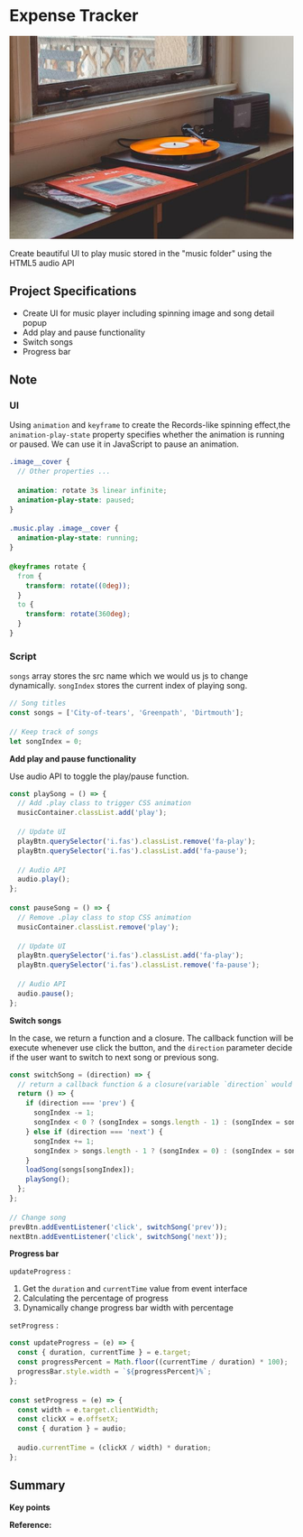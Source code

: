 # Expense Tracker

![image](../assets/image/music-player.jpg)

Create beautiful UI to play music stored in the "music folder" using the HTML5 audio API

## Project Specifications

- Create UI for music player including spinning image and song detail popup
- Add play and pause functionality
- Switch songs
- Progress bar

## Note

### **UI**

Using `animation` and `keyframe` to create the Records-like spinning effect,the `animation-play-state` property specifies whether the animation is running or paused. We can use it in JavaScript to pause an animation.

```scss
.image__cover {
  // Other properties ...

  animation: rotate 3s linear infinite;
  animation-play-state: paused;
}

.music.play .image__cover {
  animation-play-state: running;
}

@keyframes rotate {
  from {
    transform: rotate((0deg));
  }
  to {
    transform: rotate(360deg);
  }
}
```

### **Script**

`songs` array stores the src name which we would us js to change dynamically. `songIndex` stores the current index of playing song.

```js
// Song titles
const songs = ['City-of-tears', 'Greenpath', 'Dirtmouth'];

// Keep track of songs
let songIndex = 0;
```

**Add play and pause functionality**

Use audio API to toggle the play/pause function.

```js
const playSong = () => {
  // Add .play class to trigger CSS animation
  musicContainer.classList.add('play');

  // Update UI
  playBtn.querySelector('i.fas').classList.remove('fa-play');
  playBtn.querySelector('i.fas').classList.add('fa-pause');

  // Audio API
  audio.play();
};

const pauseSong = () => {
  // Remove .play class to stop CSS animation
  musicContainer.classList.remove('play');

  // Update UI
  playBtn.querySelector('i.fas').classList.add('fa-play');
  playBtn.querySelector('i.fas').classList.remove('fa-pause');

  // Audio API
  audio.pause();
};
```

**Switch songs**

In the case, we return a function and a closure. The callback function will be execute whenever use click the button, and the `direction` parameter decide if the user want to switch to next song or previous song.

```js
const switchSong = (direction) => {
  // return a callback function & a closure(variable `direction` would be stored)
  return () => {
    if (direction === 'prev') {
      songIndex -= 1;
      songIndex < 0 ? (songIndex = songs.length - 1) : (songIndex = songIndex);
    } else if (direction === 'next') {
      songIndex += 1;
      songIndex > songs.length - 1 ? (songIndex = 0) : (songIndex = songIndex);
    }
    loadSong(songs[songIndex]);
    playSong();
  };
};

// Change song
prevBtn.addEventListener('click', switchSong('prev'));
nextBtn.addEventListener('click', switchSong('next'));
```

**Progress bar**

`updateProgress` :

  1. Get the `duration` and `currentTime` value from event interface
  2. Calculating the percentage of progress
  3. Dynamically change progress bar width with percentage

`setProgress` :

```javascript
const updateProgress = (e) => {
  const { duration, currentTime } = e.target;
  const progressPercent = Math.floor((currentTime / duration) * 100);
  progressBar.style.width = `${progressPercent}%`;
};

const setProgress = (e) => {
  const width = e.target.clientWidth;
  const clickX = e.offsetX;
  const { duration } = audio;

  audio.currentTime = (clickX / width) * duration;
};
```

## Summary

**Key points**

**Reference:**
